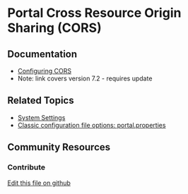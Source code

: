 # Portal Cross Resource Origin Sharing (CORS)

## Documentation

* [Configuring CORS](https://portal.liferay.dev/docs/7-2/deploy/-/knowledge_base/d/configuring-cors)
* Note: link covers version 7.2 - requires update

## Related Topics

* [System Settings](https://learn.liferay.com/dxp/7.x/en/system-administration/configuring-liferay/system-settings.html)
* [Classic configuration file options: portal.properties](https://docs.liferay.com/portal/7.3-latest/propertiesdoc/portal.properties.html)

## Community Resources


### Contribute

[Edit this file on github](https://github.com/olafk/controlpanel-documentation-docs/blob/master/md/73en/com_liferay_configuration_admin_web_portlet_SystemSettingsPortlet/com.liferay.portal.remote.cors.configuration.PortalCORSConfiguration.md)
